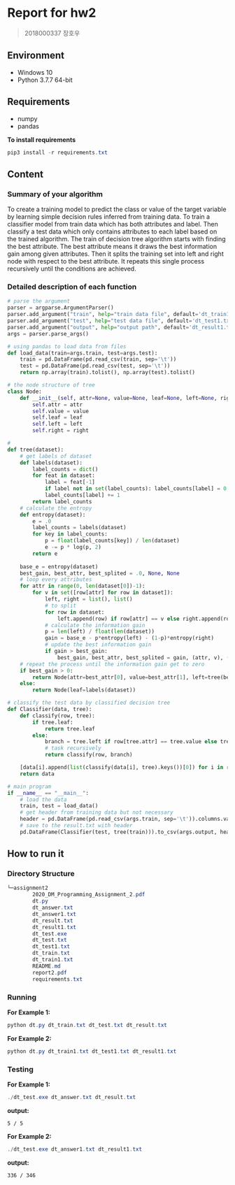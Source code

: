 # Report for hw2

> 2018000337 장호우

## Environment

* Windows 10
* Python 3.7.7 64-bit

## Requirements

* numpy
* pandas

**To install requirements**
```powershell
pip3 install -r requirements.txt
```

## Content
### Summary of your algorithm
To create a training model to predict the class or value of the target variable by learning simple decision rules inferred from training data. To train a classifier model from train data which has both attributes and label. Then classify a test data which only contains attributes to each label based on the trained algorithm. The train of decision tree algorithm starts with finding the best attribute. The best attribute means it draws the best information gain among given attributes. Then it splits the training set into left and right node with respect to the best attribute. It repeats this single process recursively until the conditions are achieved.

### Detailed description of each function
```python
# parse the argument
parser = argparse.ArgumentParser()
parser.add_argument("train", help="train data file", default='dt_train1.txt', type=str)
parser.add_argument("test", help="test data file", default='dt_test1.txt', type=str)
parser.add_argument("output", help="output path", default='dt_result1.txt', type=str)
args = parser.parse_args()
```
```python
# using pandas to load data from files
def load_data(train=args.train, test=args.test):
    train = pd.DataFrame(pd.read_csv(train, sep='\t'))
    test = pd.DataFrame(pd.read_csv(test, sep='\t'))
    return np.array(train).tolist(), np.array(test).tolist()
```
```python
# the node structure of tree
class Node:
    def __init__(self, attr=None, value=None, leaf=None, left=None, right=None):
        self.attr = attr
        self.value = value
        self.leaf = leaf
        self.left = left
        self.right = right
```
```python
# 
def tree(dataset):
    # get labels of dataset
    def labels(dataset):
        label_counts = dict()
        for feat in dataset:
            label = feat[-1]
            if label not in set(label_counts): label_counts[label] = 0
            label_counts[label] += 1
        return label_counts
    # calculate the entropy
    def entropy(dataset):
        e = .0
        label_counts = labels(dataset)
        for key in label_counts:
            p = float(label_counts[key]) / len(dataset)
            e -= p * log(p, 2)
        return e
    
    base_e = entropy(dataset)
    best_gain, best_attr, best_splited = .0, None, None
    # loop every attributes
    for attr in range(0, len(dataset[0])-1):
        for v in set([row[attr] for row in dataset]):
            left, right = list(), list()
            # to split
            for row in dataset:
                left.append(row) if row[attr] == v else right.append(row)
            # calculate the information gain
            p = len(left) / float(len(dataset))
            gain = base_e - p*entropy(left) - (1-p)*entropy(right)
            # update the best information gain
            if gain > best_gain:
                best_gain, best_attr, best_splited = gain, (attr, v), (left, right)
    # repeat the process until the information gain get to zero
    if best_gain > 0:
        return Node(attr=best_attr[0], value=best_attr[1], left=tree(best_splited[0]), right=tree(best_splited[1]))
    else:
        return Node(leaf=labels(dataset))
```
```python
# classify the test data by classified decision tree
def Classifier(data, tree):
    def classify(row, tree):
        if tree.leaf:
            return tree.leaf
        else:
            branch = tree.left if row[tree.attr] == tree.value else tree.right
            # task recursively
            return classify(row, branch)

    [data[i].append(list(classify(data[i], tree).keys())[0]) for i in range(len(data))]
    return data
```
```python
# main program
if __name__ == "__main__":
    # load the data
    train, test = load_data()
    # get header from training data but not necessary
    header = pd.DataFrame(pd.read_csv(args.train, sep='\t')).columns.values
    # save to the result.txt with header
    pd.DataFrame(Classifier(test, tree(train))).to_csv(args.output, header=header, index=False, sep='\t')

```

## How to run it
### Directory Structure
```powershell
└─assignment2
        2020_DM_Programming_Assignment_2.pdf
        dt.py
        dt_answer.txt
        dt_answer1.txt
        dt_result.txt
        dt_result1.txt
        dt_test.exe
        dt_test.txt
        dt_test1.txt
        dt_train.txt
        dt_train1.txt
        README.md
        report2.pdf
        requirements.txt
```

### Running
**For Example 1:**
```powershell
python dt.py dt_train.txt dt_test.txt dt_result.txt
```

**For Example 2:**
```powershell
python dt.py dt_train1.txt dt_test1.txt dt_result1.txt
```

### Testing
**For Example 1:**
```powershell
./dt_test.exe dt_answer.txt dt_result.txt
```
**output:**  
```
5 / 5
```

**For Example 2:**
```powershell
./dt_test.exe dt_answer1.txt dt_result1.txt
```
**output:**  
```
336 / 346
```